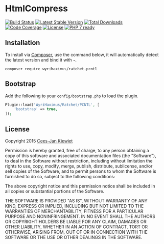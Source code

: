 HtmlCompress
============

[![Build Status](https://travis-ci.org/WyriHaximus/ratchet-pcntl.png)](https://travis-ci.org/WyriHaximus/ratchet-pcntl)
[![Latest Stable Version](https://poser.pugx.org/WyriHaximus/ratchet-pcntl/v/stable.png)](https://packagist.org/packages/WyriHaximus/ratchet-pcntl)
[![Total Downloads](https://poser.pugx.org/wyrihaximus/ratchet-pcntl/downloads.png)](https://packagist.org/packages/wyrihaximus/ratchet-pcntl)
[![Code Coverage](https://scrutinizer-ci.com/g/WyriHaximus/ratchet-pcntl/badges/coverage.png?b=master)](https://scrutinizer-ci.com/g/WyriHaximus/ratchet-pcntl/?branch=master)
[![License](https://poser.pugx.org/wyrihaximus/ratchet-pcntl/license.png)](https://packagist.org/packages/wyrihaximus/ratchet-pcntl)
[![PHP 7 ready](http://php7ready.timesplinter.ch/WyriHaximus/ratchet-pcntl/badge.svg)](https://travis-ci.org/WyriHaximus/ratchet-pcntl)

## Installation ##

To install via [Composer](http://getcomposer.org/), use the command below, it will automatically detect the latest version and bind it with `~`.

```
composer require wyrihaximus/ratchet-pcntl 
```

## Bootstrap ##

Add the following to your `config/bootstrap.php` to load the plugin.

```php
Plugin::load('WyriHaximus/Ratchet/PCNTL', [
    'bootstrap' => true,
]);
```

## License ##

Copyright 2015 [Cees-Jan Kiewiet](http://wyrihaximus.net/)

Permission is hereby granted, free of charge, to any person
obtaining a copy of this software and associated documentation
files (the "Software"), to deal in the Software without
restriction, including without limitation the rights to use,
copy, modify, merge, publish, distribute, sublicense, and/or sell
copies of the Software, and to permit persons to whom the
Software is furnished to do so, subject to the following
conditions:

The above copyright notice and this permission notice shall be
included in all copies or substantial portions of the Software.

THE SOFTWARE IS PROVIDED "AS IS", WITHOUT WARRANTY OF ANY KIND,
EXPRESS OR IMPLIED, INCLUDING BUT NOT LIMITED TO THE WARRANTIES
OF MERCHANTABILITY, FITNESS FOR A PARTICULAR PURPOSE AND
NONINFRINGEMENT. IN NO EVENT SHALL THE AUTHORS OR COPYRIGHT
HOLDERS BE LIABLE FOR ANY CLAIM, DAMAGES OR OTHER LIABILITY,
WHETHER IN AN ACTION OF CONTRACT, TORT OR OTHERWISE, ARISING
FROM, OUT OF OR IN CONNECTION WITH THE SOFTWARE OR THE USE OR
OTHER DEALINGS IN THE SOFTWARE.
